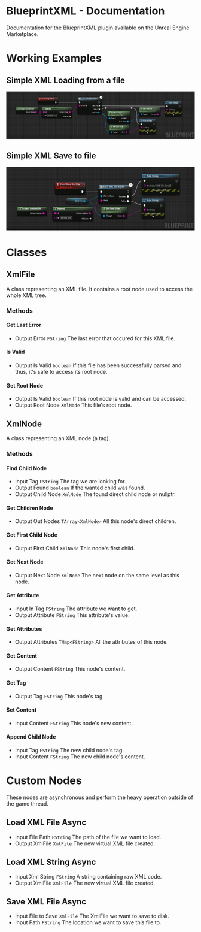# BlueprintXML - Documentation
Documentation for the BlueprintXML plugin available on the Unreal Engine Marketplace.
# Working Examples
## Simple XML Loading from a file
![Load XML example](https://github.com/Pandoa/BlueprintXML/blob/master/DocImages/LoadExample.png?raw=true)
## Simple XML Save to file
![Save XML to File example](https://github.com/Pandoa/BlueprintXML/blob/master/DocImages/SaveExample.png?raw=true)
# Classes
## XmlFile
A class representing an XML file. It contains a root node used to access the whole XML tree.
### Methods
#### Get Last Error
* Output Error `FString` The last error that occured for this XML file.
#### Is Valid
* Output  Is Valid `boolean` If this file has been successfully parsed and thus, it's safe to access its root node.
#### Get Root Node
* Output  Is Valid `boolean` If this root node is valid and can be accessed.
* Output  Root Node `XmlNode` This file's root node.
## XmlNode
A class representing an XML node (a tag). 
### Methods
#### Find Child Node
* Input Tag `FString` The tag we are looking for.
* Output  Found `boolean` If the wanted child was found.
* Output  Child Node `XmlNode` The found direct child node or nullptr.
#### Get Children Node
* Output  Out Nodes `TArray<XmlNode>` All this node's direct children.
#### Get First Child Node
* Output  First Child `XmlNode` This node's first child.
#### Get Next Node
* Output  Next Node `XmlNode` The next node on the same level as this node.
#### Get Attribute
* Input In Tag `FString` The attribute we want to get.
* Output  Attribute `FString` This attribute's value.
#### Get Attributes
* Output  Attributes `TMap<FString>` All the attributes of this node.
#### Get Content
* Output  Content `FString` This node's content.
#### Get Tag
* Output  Tag `FString` This node's tag.
#### Set Content
* Input Content `FString` This node's new content.
#### Append Child Node
* Input Tag `FString` The new child node's tag.
* Input Content `FString` The new child node's content.
# Custom Nodes
These nodes are asynchronous and perform the heavy operation outside of the game thread.
## Load XML File Async
* Input File Path `FString` The path of the file we want to load.
* Output XmlFile `XmlFile` The new virtual XML file created.
## Load XML String Async
* Input Xml String `FString` A string containing raw XML code.
* Output XmlFile `XmlFile` The new virtual XML file created.
## Save XML File Async
* Input File to Save `XmlFile` The XmlFile we want to save to disk.
* Input Path `FString` The location we want to save this file to.
